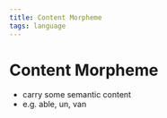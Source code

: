 ```yaml
---
title: Content Morpheme
tags: language
---
```


# Content Morpheme
- carry some semantic content
- e.g. able, un, van
















